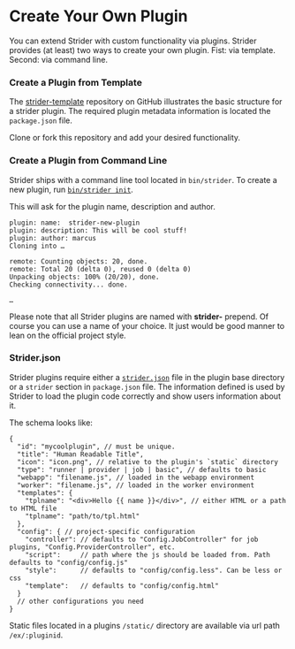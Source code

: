 # Create Your Own Plugin


You can extend Strider with custom functionality via plugins. Strider provides (at least) two ways to create your own plugin. Fist: via template. Second: via command line.

### Create a Plugin from Template
The [strider-template](https://github.com/bitwit/strider-template) repository on GitHub illustrates the basic structure for a strider plugin. The required plugin metadata information is located the `package.json` file.

Clone or fork this repository and add your desired functionality.


### Create a Plugin from Command Line
Strider ships with a command line tool located in `bin/strider`. To create a new plugin, run [`bin/strider init`](https://github.com/Strider-CD/strider/wiki/Managing-Plugins#creating-new-plugins=).

This will ask for the plugin name, description and author.

    plugin: name:  strider-new-plugin
    plugin: description: This will be cool stuff!
    plugin: author: marcus
    Cloning into …
    
    remote: Counting objects: 20, done.
    remote: Total 20 (delta 0), reused 0 (delta 0)
    Unpacking objects: 100% (20/20), done.
    Checking connectivity... done.

    …

Please note that all Strider plugins are named with **strider-** prepend. Of course you can use a name of your choice. It just would be good manner to lean on the official project style.


### Strider.json
Strider plugins require either a [`strider.json`](https://github.com/Strider-CD/strider-extension-loader#striderjson) file in the plugin base directory or a `strider` section in `package.json` file. The information defined is used by Strider to load the plugin code correctly and show users information about it. 

The schema looks like:

    {
      "id": "mycoolplugin", // must be unique.
      "title": "Human Readable Title",
      "icon": "icon.png", // relative to the plugin's `static` directory
      "type": "runner | provider | job | basic", // defaults to basic
      "webapp": "filename.js", // loaded in the webapp environment
      "worker": "filename.js", // loaded in the worker environment
      "templates": {
        "tplname": "<div>Hello {{ name }}</div>", // either HTML or a path to HTML file
        "tplname": "path/to/tpl.html"
      },
      "config": { // project-specific configuration
        "controller": // defaults to "Config.JobController" for job plugins, "Config.ProviderController", etc.
        "script":     // path where the js should be loaded from. Path defaults to "config/config.js"
        "style":      // defaults to "config/config.less". Can be less or css
        "template":   // defaults to "config/config.html"
      }
      // other configurations you need
    }

Static files located in a plugins `/static/` directory are available via url path `/ex/:pluginid`.
